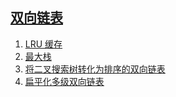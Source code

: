 
## [双向链表](https://leetcode-cn.com/tag/doubly-linked-list)

1. [LRU 缓存](../solutions/lru-cache/README.md)
2. [最大栈](../solutions/max-stack/README.md)
3. [将二叉搜索树转化为排序的双向链表](../solutions/convert-binary-search-tree-to-sorted-doubly-linked-list/README.md)
4. [扁平化多级双向链表](../solutions/flatten-a-multilevel-doubly-linked-list/README.md)


